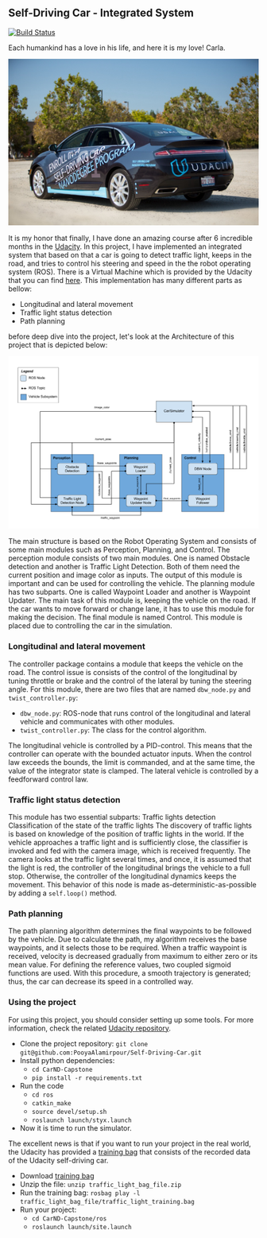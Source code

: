 ## Self-Driving Car - Integrated System

[![Build Status](https://travis-ci.org/joemccann/dillinger.svg?branch=master)](https://travis-ci.org/joemccann/dillinger)

Each humankind has a love in his life, and here it is my love! Carla.

![The target vehicle](imgs/MyLove.jpg)

It is my honor that finally, I have done an amazing course after 6 incredible months in the [Udacity](https://www.udacity.com/). In this project, I have implemented an integrated system that based on that a car is going to detect traffic light, keeps in the road, and tries to control his steering and speed in the the robot operating system (ROS). There is a Virtual Machine which is provided by the Udacity that you can find [here](https://s3-us-west-1.amazonaws.com/udacity-selfdrivingcar/Udacity_VM_Base_V1.0.0.zip).
This implementation has many different parts as bellow: 
* Longitudinal and lateral movement 
* Traffic light status detection
* Path planning

before deep dive into the project, let's look at the Architecture of this project that is depicted below:

![The target vehicle](imgs/ROS.png)

The main structure is based on the Robot Operating System and consists of some main modules such as Perception, Planning, and Control. The perception module consists of two main modules. One is named Obstacle detection and another is Traffic Light Detection. Both of them need the current position and image color as inputs. The output of this module is important and can be used for controlling the vehicle. The planning module has two subparts. One is called Waypoint Loader and another is Waypoint Updater. The main task of this module is, keeping the vehicle on the road. If the car wants to move forward or change lane, it has to use this module for making the decision. The final module is named Control. This module is placed due to controlling the car in the simulation.

### Longitudinal and lateral movement
The controller package contains a module that keeps the vehicle on the road. The control issue is consists of the control of the longitudinal by tuning throttle or brake and the control of the lateral by tuning the steering angle. For this module, there are two files that are named `dbw_node.py` and `twist_controller.py`:
* `dbw_node.py`: ROS-node that runs control of the longitudinal and lateral vehicle and communicates with other modules.
* `twist_controller.py`: The class for the control algorithm.

The longitudinal vehicle is controlled by a PID-control. This means that the controller can operate with the bounded actuator inputs. When the control law exceeds the bounds, the limit is commanded, and at the same time, the value of the integrator state is clamped. The lateral vehicle is controlled by a feedforward control law. 

### Traffic light status detection
This module has two essential subparts: 
Traffic lights detection
Classification of the state of the traffic lights
The discovery of traffic lights is based on knowledge of the position of traffic lights in the world. If the vehicle approaches a traffic light and is sufficiently close, the classifier is invoked and fed with the camera image, which is received frequently. The camera looks at the traffic light several times, and once, it is assumed that the light is red, the controller of the longitudinal brings the vehicle to a full stop. Otherwise, the controller of the longitudinal dynamics keeps the movement. This behavior of this node is made as-deterministic-as-possible by adding a `self.loop()` method. 

### Path planning
The path planning algorithm determines the final waypoints to be followed by the vehicle. Due to calculate the path, my algorithm receives the base waypoints, and it selects those to be required. When a traffic waypoint is received, velocity is decreased gradually from maximum to either zero or its mean value. For defining the reference values, two coupled sigmoid functions are used. With this procedure, a smooth trajectory is generated; thus, the car can decrease its speed in a controlled way.

### Using the project
For using this project, you should consider setting up some tools. For more information, check the related [Udacity repository](https://github.com/udacity/CarND-Capstone).
* Clone the project repository: `git clone git@github.com:PooyaAlamirpour/Self-Driving-Car.git`
* Install python dependencies: 
	* `cd CarND-Capstone`
	* `pip install -r requirements.txt`
* Run the code
	* `cd ros`
	* `catkin_make`
	* `source devel/setup.sh`
	* `roslaunch launch/styx.launch`
* Now it is time to run the simulator.	

The excellent news is that if you want to run your project in the real world, the Udacity has provided a [training bag](https://s3-us-west-1.amazonaws.com/udacity-selfdrivingcar/traffic_light_bag_file.zip) that consists of the recorded data of the Udacity self-driving car. 
* Download [training bag](https://s3-us-west-1.amazonaws.com/udacity-selfdrivingcar/traffic_light_bag_file.zip)
* Unzip the file: `unzip traffic_light_bag_file.zip`
* Run the training bag: `rosbag play -l traffic_light_bag_file/traffic_light_training.bag`
* Run your project: 
	* `cd CarND-Capstone/ros`
	* `roslaunch launch/site.launch`

